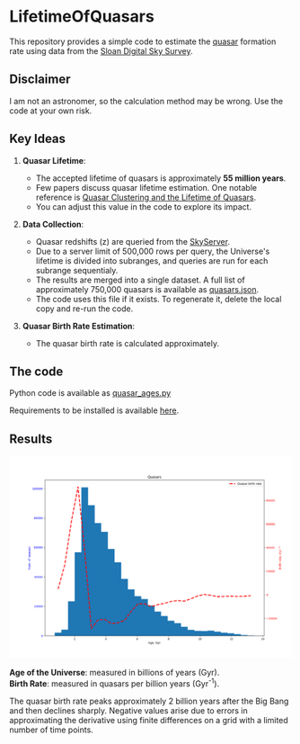 # LifetimeOfQuasars

This repository provides a simple code to estimate the [quasar](https://www.nature.com/articles/1971040a0) formation rate using data from the [Sloan Digital Sky Survey](https://arxiv.org/abs/astro-ph/0006396).

## Disclaimer

I am not an astronomer, so the calculation method may be wrong. Use the code at your own risk.

## Key Ideas

1. **Quasar Lifetime**:
   - The accepted lifetime of quasars is approximately **55 million years**.
   - Few papers discuss quasar lifetime estimation. One notable reference is [Quasar Clustering and the Lifetime of Quasars](https://arxiv.org/pdf/astro-ph/0002384).
   - You can adjust this value in the code to explore its impact.

2. **Data Collection**:
   - Quasar redshifts (z) are queried from the [SkyServer](https://skyserver.sdss.org/).
   - Due to a server limit of 500,000 rows per query, the Universe's lifetime is divided into subranges, and queries are run for each subrange sequentialy.
   - The results are merged into a single dataset. A full list of approximately 750,000 quasars is available as [quasars.json](quasars.json).
   - The code uses this file if it exists. To regenerate it, delete the local copy and re-run the code.

3. **Quasar Birth Rate Estimation**:
   - The quasar birth rate is calculated approximately.
   

## The code

Python code is available as [quasar_ages.py](quasar_ages.py)

Requirements to be installed is available [here](requirements.txt).

## Results

![Quasar Birth Rate Over Time](ages_of_quasars.png)

**Age of the Universe**: measured in billions of years (Gyr).  
**Birth Rate**: measured in quasars per billion years (Gyr<sup>-1</sup>).  

The quasar birth rate peaks approximately 2 billion years after the Big Bang and then declines sharply. Negative values arise due to errors in approximating the derivative using finite differences on a grid with a limited number of time points.
